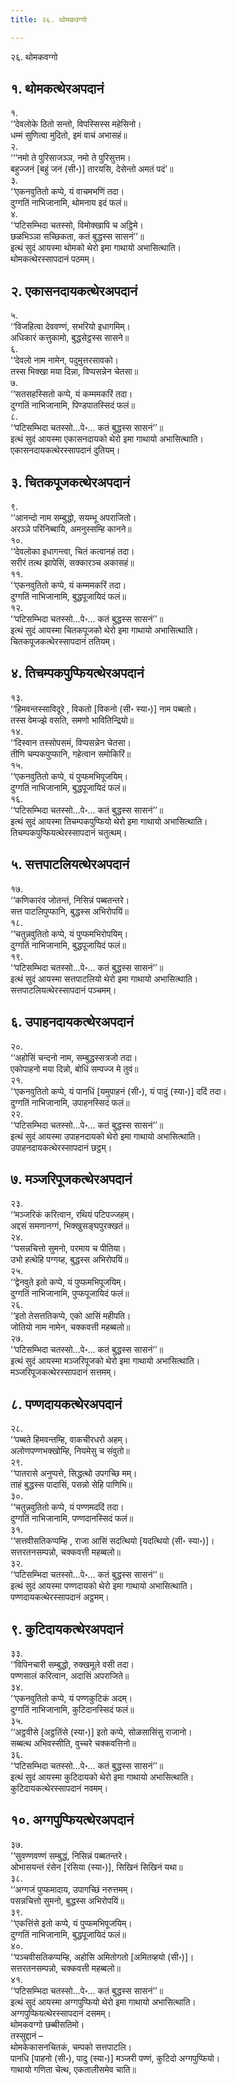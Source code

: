 ```yaml
---
title: २६. थोमकवग्गो

---
```

२६. थोमकवग्गो  


## १. थोमकत्थेरअपदानं

१.  
‘‘देवलोके ठितो सन्तो, विपस्सिस्स महेसिनो।  
धम्मं सुणित्वा मुदितो, इमं वाचं अभासहं॥  
२.  
‘‘‘नमो ते पुरिसाजञ्ञ, नमो ते पुरिसुत्तम।  
बहुज्जनं [बहुं जनं (सी॰)] तारयसि, देसेन्तो अमतं पदं’॥  
३.  
‘‘एकनवुतितो कप्पे, यं वाचमभणिं तदा।  
दुग्गतिं नाभिजानामि, थोमनाय इदं फलं॥  
४.  
‘‘पटिसम्भिदा चतस्सो, विमोक्खापि च अट्ठिमे।  
छळभिञ्ञा सच्छिकता, कतं बुद्धस्स सासनं’’॥  
इत्थं सुदं आयस्मा थोमको थेरो इमा गाथायो अभासित्थाति।  
थोमकत्थेरस्सापदानं पठमम्।  


## २. एकासनदायकत्थेरअपदानं

५.  
‘‘विजहित्वा देववण्णं, सभरियो इधागमिम्।  
अधिकारं कत्तुकामो, बुद्धसेट्ठस्स सासने॥  
६.  
‘‘देवलो नाम नामेन, पदुमुत्तरसावको।  
तस्स भिक्खा मया दिन्ना, विप्पसन्नेन चेतसा॥  
७.  
‘‘सतसहस्सितो कप्पे, यं कम्ममकरिं तदा।  
दुग्गतिं नाभिजानामि, पिण्डपातस्सिदं फलं॥  
८.  
‘‘पटिसम्भिदा चतस्सो…पे॰… कतं बुद्धस्स सासनं’’॥  
इत्थं सुदं आयस्मा एकासनदायको थेरो इमा गाथायो अभासित्थाति।  
एकासनदायकत्थेरस्सापदानं दुतियम्।  


## ३. चितकपूजकत्थेरअपदानं

९.  
‘‘आनन्दो नाम सम्बुद्धो, सयम्भू अपराजितो।  
अरञ्ञे परिनिब्बायि, अमनुस्सम्हि कानने॥  
१०.  
‘‘देवलोका इधागन्त्वा, चितं कत्वानहं तदा।  
सरीरं तत्थ झापेसिं, सक्कारञ्च अकासहं॥  
११.  
‘‘एकनवुतितो कप्पे, यं कम्ममकरिं तदा।  
दुग्गतिं नाभिजानामि, बुद्धपूजायिदं फलं॥  
१२.  
‘‘पटिसम्भिदा चतस्सो…पे॰… कतं बुद्धस्स सासनं’’॥  
इत्थं सुदं आयस्मा चितकपूजको थेरो इमा गाथायो अभासित्थाति।  
चितकपूजकत्थेरस्सापदानं ततियम्।  


## ४. तिचम्पकपुप्फियत्थेरअपदानं

१३.  
‘‘हिमवन्तस्साविदूरे , विकतो [विकनो (सी॰ स्या॰)] नाम पब्बतो।  
तस्स वेमज्झे वसति, समणो भावितिन्द्रियो॥  
१४.  
‘‘दिस्वान तस्सोपसमं, विप्पसन्नेन चेतसा।  
तीणि चम्पकपुप्फानि, गहेत्वान समोकिरिं॥  
१५.  
‘‘एकनवुतितो कप्पे, यं पुप्फमभिपूजयिम्।  
दुग्गतिं नाभिजानामि, बुद्धपूजायिदं फलं॥  
१६.  
‘‘पटिसम्भिदा चतस्सो…पे॰… कतं बुद्धस्स सासनं’’॥  
इत्थं सुदं आयस्मा तिचम्पकपुप्फियो थेरो इमा गाथायो अभासित्थाति।  
तिचम्पकपुप्फियत्थेरस्सापदानं चतुत्थम्।  


## ५. सत्तपाटलियत्थेरअपदानं

१७.  
‘‘कणिकारंव जोतन्तं, निसिन्नं पब्बतन्तरे।  
सत्त पाटलिपुप्फानि, बुद्धस्स अभिरोपयिं॥  
१८.  
‘‘चतुन्नवुतितो कप्पे, यं पुप्फमभिरोपयिम्।  
दुग्गतिं नाभिजानामि, बुद्धपूजायिदं फलं॥  
१९.  
‘‘पटिसम्भिदा चतस्सो…पे॰… कतं बुद्धस्स सासनं’’॥  
इत्थं सुदं आयस्मा सत्तपाटलियो थेरो इमा गाथायो अभासित्थाति।  
सत्तपाटलियत्थेरस्सापदानं पञ्चमम्।  


## ६. उपाहनदायकत्थेरअपदानं

२०.  
‘‘अहोसिं चन्दनो नाम, सम्बुद्धस्सत्रजो तदा।  
एकोपाहनो मया दिन्नो, बोधिं सम्पज्ज मे तुवं॥  
२१.  
‘‘एकनवुतितो कप्पे, यं पानधिं [यमुपाहनं (सी॰), यं पादुं (स्या॰)] ददिं तदा।  
दुग्गतिं नाभिजानामि, उपाहनस्सिदं फलं॥  
२२.  
‘‘पटिसम्भिदा चतस्सो…पे॰… कतं बुद्धस्स सासनं’’॥  
इत्थं सुदं आयस्मा उपाहनदायको थेरो इमा गाथायो अभासित्थाति।  
उपाहनदायकत्थेरस्सापदानं छट्ठम्।  


## ७. मञ्जरिपूजकत्थेरअपदानं

२३.  
‘‘मञ्जरिकं करित्वान, रथियं पटिपज्जहम्।  
अद्दसं समणानग्गं, भिक्खुसङ्घपुरक्खतं॥  
२४.  
‘‘पसन्नचित्तो सुमनो, परमाय च पीतिया।  
उभो हत्थेहि पग्गय्ह, बुद्धस्स अभिरोपयिं॥  
२५.  
‘‘द्वेनवुते इतो कप्पे, यं पुप्फमभिपूजयिम्।  
दुग्गतिं नाभिजानामि, पुप्फपूजायिदं फलं॥  
२६.  
‘‘इतो तेसत्ततिकप्पे, एको आसिं महीपति।  
जोतियो नाम नामेन, चक्कवत्ती महब्बलो॥  
२७.  
‘‘पटिसम्भिदा चतस्सो…पे॰… कतं बुद्धस्स सासनं’’॥  
इत्थं सुदं आयस्मा मञ्जरिपूजको थेरो इमा गाथायो अभासित्थाति।  
मञ्जरिपूजकत्थेरस्सापदानं सत्तमम्।  


## ८. पण्णदायकत्थेरअपदानं

२८.  
‘‘पब्बते हिमवन्तम्हि, वाकचीरधरो अहम्।  
अलोणपण्णभक्खोम्हि, नियमेसु च संवुतो॥  
२९.  
‘‘पातरासे अनुप्पत्ते, सिद्धत्थो उपगच्छि मम्।  
ताहं बुद्धस्स पादासिं, पसन्नो सेहि पाणिभि॥  
३०.  
‘‘चतुन्नवुतितो कप्पे, यं पण्णमददिं तदा।  
दुग्गतिं नाभिजानामि, पण्णदानस्सिदं फलं॥  
३१.  
‘‘सत्तवीसतिकप्पम्हि , राजा आसिं सदत्थियो [यदत्थियो (सी॰ स्या॰)]।  
सत्तरतनसम्पन्नो, चक्कवत्ती महब्बलो॥  
३२.  
‘‘पटिसम्भिदा चतस्सो…पे॰… कतं बुद्धस्स सासनं’’॥  
इत्थं सुदं आयस्मा पण्णदायको थेरो इमा गाथायो अभासित्थाति।  
पण्णदायकत्थेरस्सापदानं अट्ठमम्।  


## ९. कुटिदायकत्थेरअपदानं

३३.  
‘‘विपिनचारी सम्बुद्धो, रुक्खमूले वसी तदा।  
पण्णसालं करित्वान, अदासिं अपराजिते॥  
३४.  
‘‘एकनवुतितो कप्पे, यं पण्णकुटिकं अदम्।  
दुग्गतिं नाभिजानामि, कुटिदानस्सिदं फलं॥  
३५.  
‘‘अट्ठवीसे [अट्ठतिंसे (स्या॰)] इतो कप्पे, सोळसासिंसु राजानो।  
सब्बत्थ अभिवस्सीति, वुच्चरे चक्कवत्तिनो॥  
३६.  
‘‘पटिसम्भिदा चतस्सो…पे॰… कतं बुद्धस्स सासनं’’॥  
इत्थं सुदं आयस्मा कुटिदायको थेरो इमा गाथायो अभासित्थाति।  
कुटिदायकत्थेरस्सापदानं नवमम्।  


## १०. अग्गपुप्फियत्थेरअपदानं

३७.  
‘‘सुवण्णवण्णं सम्बुद्धं, निसिन्नं पब्बतन्तरे।  
ओभासयन्तं रंसेन [रंसिया (स्या॰)], सिखिनं सिखिनं यथा॥  
३८.  
‘‘अग्गजं पुप्फमादाय, उपागच्छिं नरुत्तमम्।  
पसन्नचित्तो सुमनो, बुद्धस्स अभिरोपयिं॥  
३९.  
‘‘एकत्तिंसे इतो कप्पे, यं पुप्फमभिपूजयिम्।  
दुग्गतिं नाभिजानामि, बुद्धपूजायिदं फलं॥  
४०.  
‘‘पञ्चवीसतिकप्पम्हि, अहोसि अमितोगतो [अमितव्हयो (सी॰)]।  
सत्तरतनसम्पन्नो, चक्कवत्ती महब्बलो॥  
४१.  
‘‘पटिसम्भिदा चतस्सो…पे॰… कतं बुद्धस्स सासनं’’॥  
इत्थं सुदं आयस्मा अग्गपुप्फियो थेरो इमा गाथायो अभासित्थाति।  
अग्गपुप्फियत्थेरस्सापदानं दसमम्।  
थोमकवग्गो छब्बीसतिमो।  
तस्सुद्दानं –  
थोमकेकासनचितकं, चम्पको सत्तपाटलि।  
पानधि [पाहनो (सी॰), पादु (स्या॰)] मञ्जरी पण्णं, कुटिदो अग्गपुप्फियो।  
गाथायो गणिता चेत्थ, एकतालीसमेव चाति॥  